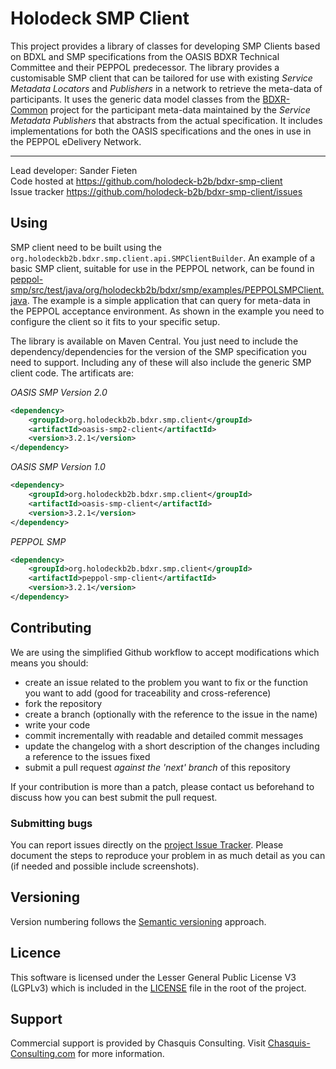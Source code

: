 # Holodeck SMP Client
This project provides a library of classes for developing SMP Clients based on BDXL and SMP specifications from the OASIS BDXR Technical Committee and their PEPPOL predecessor. The library provides a customisable SMP client that can be tailored for use with existing _Service Metadata Locators_ and _Publishers_ in a network to retrieve the meta-data of participants. It uses the generic data model classes from the [BDXR-Common](https://github.com/holodeck-b2b/bdxr-common) project for the participant meta-data maintained by the <i>Service Metadata Publishers</i> that abstracts from the actual specification. It includes implementations for both the OASIS specifications and the ones in use in the PEPPOL eDelivery Network.

__________________
Lead developer: Sander Fieten  
Code hosted at https://github.com/holodeck-b2b/bdxr-smp-client  
Issue tracker https://github.com/holodeck-b2b/bdxr-smp-client/issues  

##  Using
SMP client need to be built using the `org.holodeckb2b.bdxr.smp.client.api.SMPClientBuilder`. An example of a basic SMP client, suitable for use in the PEPPOL network, can be found in [peppol-smp/src/test/java/org/holodeckb2b/bdxr/smp/examples/PEPPOLSMPClient.java](peppol-smp/src/test/java/org/holodeckb2b/bdxr/smp/examples/PEPPOLSMPClient.java).
The example is a simple application that can query for meta-data in the PEPPOL acceptance environment. As shown in the example you need to configure the client so it fits to your specific setup.

The library is available on Maven Central. You just need to include the dependency/dependencies for the version of the SMP specification you need to support. Including any of these will also include the generic SMP client code. The artificats are:

_OASIS SMP Version 2.0_
```xml
<dependency>
    <groupId>org.holodeckb2b.bdxr.smp.client</groupId>
    <artifactId>oasis-smp2-client</artifactId>
    <version>3.2.1</version>
</dependency>
```

_OASIS SMP Version 1.0_
```xml
<dependency>
    <groupId>org.holodeckb2b.bdxr.smp.client</groupId>
    <artifactId>oasis-smp-client</artifactId>
    <version>3.2.1</version>
</dependency>
```

_PEPPOL SMP_
```xml
<dependency>
    <groupId>org.holodeckb2b.bdxr.smp.client</groupId>
    <artifactId>peppol-smp-client</artifactId>
    <version>3.2.1</version>
</dependency>
```

## Contributing
We are using the simplified Github workflow to accept modifications which means you should:
* create an issue related to the problem you want to fix or the function you want to add (good for traceability and cross-reference)
* fork the repository
* create a branch (optionally with the reference to the issue in the name)
* write your code
* commit incrementally with readable and detailed commit messages
* update the changelog with a short description of the changes including a reference to the issues fixed
* submit a pull request *against the 'next' branch* of this repository

If your contribution is more than a patch, please contact us beforehand to discuss how you can best submit the pull request.

### Submitting bugs
You can report issues directly on the [project Issue Tracker](https://github.com/holodeck-b2b/bdxr-smp-client/issues).
Please document the steps to reproduce your problem in as much detail as you can (if needed and possible include screenshots).

## Versioning
Version numbering follows the [Semantic versioning](http://semver.org/) approach.

## Licence
This software is licensed under the Lesser General Public License V3 (LGPLv3) which is included in the [LICENSE](LICENSE) file in the root of the project.

## Support
Commercial support is provided by Chasquis Consulting. Visit [Chasquis-Consulting.com](http://chasquis-consulting.com/holodeck-b2b-support/) for more information.
